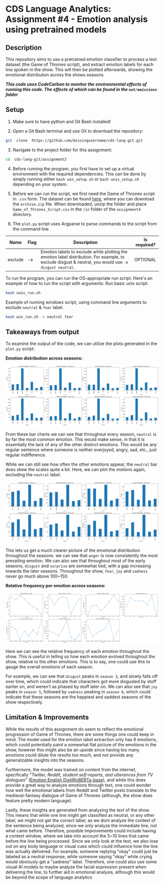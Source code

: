 # CDS Language Analytics: Assignment #4 - Emotion analysis using pretrained models

## Description
This repository aims to use a pretrained emotion classifier to process a text dataset (the Game of Thrones script), and extract emotion labels for each line spoken in the show. This will then be plotted afterwards, showing the emotional distribution across the shows seasons.

***This code uses CodeCarbon to monitor the environmental effects of running this code. The effects of which can be found in the `out/emissions` folder***

## Setup

1. Make sure to have python and Git Bash installed!

2. Open a Git Bash terminal and use Git to download the repository:
```sh
git  clone  https://github.com/missingusername/cds-lang-git.git
```
3. Navigate to the project folder for this assignment:
```sh
cd  cds-lang-git/assignment2
```
4. Before running the program, you first have to set up a virtual environment with the required dependencies. This can be done by simply running either  `bash win_setup.sh`  or  `bash unix_setup.sh`  depending on your system.

5. Before we can run the script, we first need the Game of Thrones script in `.csv` form. The dataset can be found [here](https://www.kaggle.com/datasets/albenft/game-of-thrones-script-all-seasons?select=Game_of_Thrones_Script.csv), where you can download the `archive.zip` file. When downloaded, unzip the folder and place `Game_of_Thrones_Script.csv` in the `/in` folder of the `assignment4` directory.

6. The `plot.py` script uses Argparse to parse commands to the script from the command line.

| Name | Flag | Description | Is required? |
|--|--|--|--|
| exclude | -e | Emotion labels to exclude while plotting the emotion label distribution. For example, to exclude disgust & neutral, you would use `-e disgust neutral`. | OPTIONAL |

To run the program, you can run the OS-appropriate run script. Here's an example of how to run the script with arguments:
Run basic unix script:
```sh
bash unix_run.sh
```

Example of running windows script, using command line arguments to exclude `neutral` & `fear` label.
```sh
bash win_run.sh -e neutral fear
```

## Takeaways from output
To examine the output of the code, we can utilize the plots generated in the `plot.py` script:

**Emotion distribution across seasons:**

![Emotion distribution](out/emotion_distribution_per_season.png)

From these bar charts we can see that throughout every season, `neutral` is by far the most common emotion. This would make sense, in that it is essentially the lack of any of the other distinct emotions. This would be any regular sentence where someone is neither overjoyed, angry, sad, etc., just regular indifference.

While we can still see how often the other emotions appear, the `neutral` bar does skew the scales quite a bit. Here, we can plot the motions again, excluding the `neutral` label.

![Emotion distribution excluding neutral](out/emotion_distribution_per_season_excluding_neutral.png)

This lets us get a much clearer picture of the emotional distribution throughout the seasons. we can see that `anger` is now consistently the most prevailing emotion. We can also see that throughout most of the early seasons, `disgust` and `surprise` are somewhat tied, with a gap increasing towards the later seasons. Throughout the show, `fear`, `joy` and `sadness` never go much above 100~150.

**Relative frequency per emotion across seasons:**

![Relative emotion frequency](out/relative_frequency_per_emotion.png)

Here we can see the relative frequency of each emotion throughout the show. This is useful in telling us how each emotion evolved throughout the show, relative to the other emotions. This is to say, one could use this to gauge the overall emotions of each season.

For example, we can see that `disgust` peaks in `season 3`, and slowly falls off over time, which could indicate that characters got more disgusted by stuff earlier on, and weren't as phased by stuff later on. We can also see that `joy` peaks in `season 5`, followed by `sadness` peaking in `season 6`, which could indicate that these seasons are the happiest and saddest seasons of the show respectively.

## Limitation & Improvements

While the results of this assignment do seem to reflect the emotional progression of Game of Thrones, there are some things one could keep in mind. The model used for the emotion label extraction only has 6 emotions, which could potentially paint a somewhat flat picture of the emotions in the show, however this might also be an upside since having too many emotions could dilute the results too much, and not provide any generalizable insights into the seasons.

Furthermore, the model was trained on content from the internet, specifically "*Twitter, Reddit, student self-reports, and utterances from TV dialogues*" ([Emotion English DistilRoBERTa-base](https://huggingface.co/j-hartmann/emotion-english-distilroberta-base)), and while this does provide a great way to analyze emotions through text, one could wonder how well the emotional labels from Reddit and Twitter posts translate to the medieval-fantasy dialogue of Game of Thrones (although, the show does feature pretty modern language).

Lastly, these insights are generated from analyzing the *text* of the show. This means that while one line might get classified as neutral, or any other label, we might not get the *correct* label, as we dont analyze the context of the sentence being analyzed, since we only analyze the immediate line, not what came before. Therefore, possible improvements could include having a context window, where we take into account the 5~10 lines that came before the line being processed. Since we only look at the text, we also lose out on any body language or visual cues which could influence how the line was actually delivered. For example, someone replying "okay" could just be labeled as a neutral response, while someone saying "okay" while crying would obviously get a "sadness" label. Therefore, one could also use some visual AI models to maybe analyze the facial expression present when delivering the line, to further aid in emotional analysis, although this would be beyond the scope of language analytics
